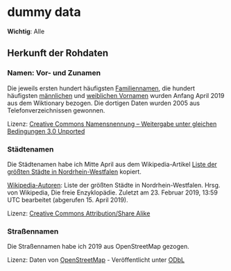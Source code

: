 # dummy data

**Wichtig**: Alle 

## Herkunft der Rohdaten

### Namen: Vor- und Zunamen

Die jeweils ersten hundert häufigsten [Familiennamen](https://de.wiktionary.org/wiki/Verzeichnis:Deutsch/Namen/die_häufigsten_Nachnamen_Deutschlands), die hundert häufigsten [männlichen](https://de.wiktionary.org/wiki/Verzeichnis:Deutsch/Namen/die_häufigsten_männlichen_Vornamen_Deutschlands) und [weiblichen Vornamen](https://de.wiktionary.org/wiki/Verzeichnis:Deutsch/Namen/die_häufigsten_weiblichen_Vornamen_Deutschlands) wurden Anfang April 2019 aus dem Wiktionary bezogen. Die dortigen Daten wurden 2005 aus Telefonverzeichnissen gewonnen.

Lizenz: [Creative Commons Namensnennung – Weitergabe unter gleichen Bedingungen 3.0 Unported](https://creativecommons.org/licenses/by-sa/3.0/deed.de)

### Städtenamen

Die Städtenamen habe ich Mitte April aus dem Wikipedia-Artikel [Liste der größten Städte in Nordrhein-Westfalen](https://de.wikipedia.org/wiki/Liste_der_größten_Städte_in_Nordrhein-Westfalen) kopiert.

[Wikipedia-Autoren](https://de.wikipedia.org/w/index.php?title=Liste_der_größten_Städte_in_Nordrhein-Westfalen&action=history): Liste der größten Städte in Nordrhein-Westfalen. Hrsg. von Wikipedia, Die freie Enzyklopädie. Zuletzt am 23. Februar 2019, 13:59 UTC bearbeitet  (abgerufen 15. April 2019).

Lizenz: [Creative Commons Attribution/Share Alike](https://de.wikipedia.org/wiki/Wikipedia:Lizenzbestimmungen_Commons_Attribution-ShareAlike_3.0_Unported)

### Straßennamen

Die Straßennamen habe ich 2019 aus OpenStreetMap gezogen. 

Lizenz: Daten von <a href="http://www.openstreetmap.org/">OpenStreetMap</a> - Veröffentlicht unter <a href="http://opendatacommons.org/licenses/odbl/">ODbL</a>
